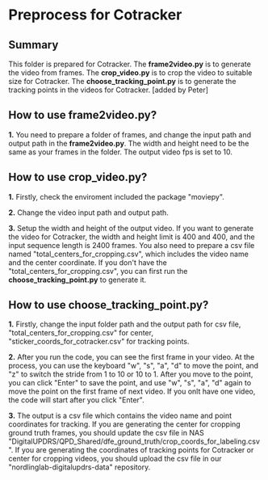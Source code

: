 # Preprocess for Cotracker

## Summary 
This folder is prepared for Cotracker.
The **frame2video.py** is to generate the video from frames.
The **crop_video.py** is to crop the video to suitable size for Cotracker.
The **choose_tracking_point.py** is to generate the tracking points in the videos for Cotracker.
[added by Peter]

## How to use **frame2video.py**?
**1.** You need to prepare a folder of frames, and change the input path and output path in the **frame2video.py**.
The width and height need to be the same as your frames in the folder.
The output video fps is set to 10.

## How to use **crop_video.py**?
**1.** Firstly, check the enviroment included the package "moviepy".

**2.** Change the video input path and output path.

**3.** Setup the width and height of the output video.
If you want to generate the video for Cotracker, the width and height limit is 400 and 400, and the input sequence length is 2400 frames.
You also need to prepare a csv file named "total_centers_for_cropping.csv", which includes the video name and the center coordinate.
If you don't have the "total_centers_for_cropping.csv", you can first run the **choose_tracking_point.py** to generate it.

## How to use **choose_tracking_point.py**?

**1.** Firstly, change the input folder path and the output path for csv file, "total_centers_for_cropping.csv" for center, "sticker_coords_for_cotracker.csv" for tracking points.

**2.** After you run the code, you can see the first frame in your video.
At the process, you can use the keyboard "w", "s", "a", "d" to move the point, and "z" to switch the stride from 1 to 10 or 10 to 1.
After you move to the point, you can click "Enter" to save the point, and use "w", "s", "a", "d" again to move the point on the first frame of next video.
If you onlt have one video, the code will start after you click "Enter".

**3.** The output is a csv file which contains the video name and point coordinates for tracking.
If you are generating the center for cropping ground truth frames, you should update the csv file in NAS "DigitalUPDRS/QPD_Shared/dfe_ground_truth/crop_coords_for_labeling.csv".
If you are generating the coordinates of tracking points for Cotracker or center for cropping videos, you should upload the csv file in our "nordlinglab-digitalupdrs-data" repository.
 






